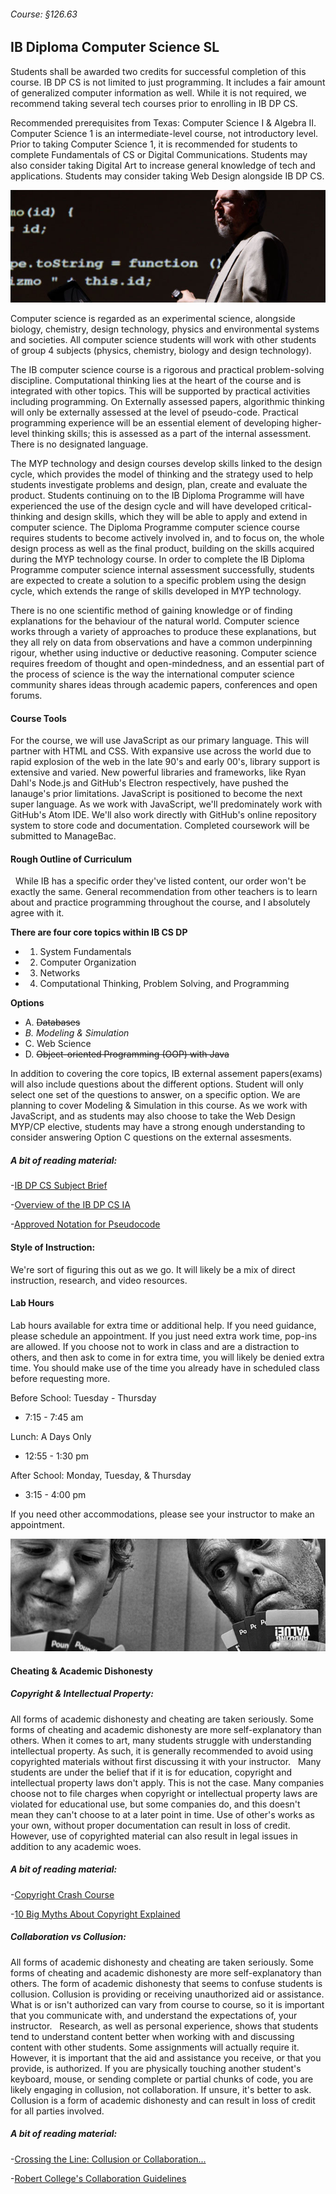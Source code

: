 ###### Course: §126.63

## IB Diploma Computer Science SL

Students shall be awarded two credits for successful completion of this course. IB DP CS is not limited to just programming. It includes a fair amount of generalized computer information as well. While it is not required, we recommend taking several tech courses prior to enrolling in IB DP CS. 

Recommended prerequisites from Texas: Computer Science I & Algebra II. Computer Science 1 is an intermediate-level course, not introductory level. Prior to taking Computer Science 1, it is recommended for students to complete Fundamentals of CS or Digital Communications. Students may also consider taking Digital Art to increase general knowledge of tech and applications. Students may consider taking Web Design alongside IB DP CS.

![alt text](./compsci-dp-cs.jpg "CC 2.0: Generic | Cropped  | Eric Miraglia")

Computer science is regarded as an experimental science, alongside biology, chemistry, design technology, physics and environmental systems and societies. All computer science students will work with other students of group 4 subjects (physics, chemistry, biology and design technology).

The IB computer science course is a rigorous and practical problem-solving discipline. Computational thinking lies at the heart of the course and is integrated with other topics. This will be supported by practical activities including programming. On Externally assessed papers, algorithmic thinking will only be externally assessed at the level of pseudo-code. Practical programming experience will be an essential element of developing higher-level thinking skills; this is assessed as a part of the internal assessment. There is no designated language.
 
The MYP technology and design courses develop skills linked to the design cycle, which provides the model of thinking and the strategy used to help students investigate problems and design, plan, create and evaluate the product. Students continuing on to the IB Diploma Programme will have experienced the use of the design cycle and will have developed critical-thinking and design skills, which they will be able to apply and extend in computer science. The Diploma Programme computer science course requires students to become actively involved in, and to focus on, the whole design process as well as the final product, building on the skills acquired during the MYP technology course. In order to complete the IB Diploma Programme computer science internal assessment successfully, students are expected to create a solution to a specific problem using the design cycle, which extends the range of skills developed in MYP technology.

There is no one scientific method of gaining knowledge or of finding explanations for the behaviour of the natural world. Computer science works through a variety of approaches to produce these explanations, but they all rely on data from observations and have a common underpinning rigour, whether using inductive or deductive reasoning. Computer science requires freedom of thought and open-mindedness, and an essential part of the process of science is the way the international computer science community shares ideas through academic papers, conferences and open forums.

#### Course Tools

For the course, we will use JavaScript as our primary language. This will partner with HTML and CSS. With expansive use across the world due to rapid explosion of the web in the late 90's and early 00's, library support is extensive and varied. New powerful libraries and frameworks, like Ryan Dahl's Node.js and GitHub's Electron respectively, have pushed the lanauge's prior limitations. JavaScript is positioned to become the next super language. As we work with JavaScript, we'll predominately work with GitHub's Atom IDE. We'll also work directly with GitHub's online repository system to store code and documentation. Completed coursework will be submitted to ManageBac. 

#### Rough Outline of Curriculum
 
While IB has a specific order they've listed content, our order won't be exactly the same. General recommendation from other teachers is to learn about and practice programming throughout the course, and I absolutely agree with it.
 
**There are four core topics within IB CS DP**
* 1. System Fundamentals
* 2. Computer Organization
* 3. Networks
* 4. Computational Thinking, Problem Solving, and Programming

**Options**
* A. ~~Databases~~
* *B. Modeling & Simulation*
* C. Web Science
* D. ~~Object-oriented Programming (OOP) with Java~~

In addition to covering the core topics, IB external assement papers(exams) will also include questions about the different options. Student will only select one set of the questions to answer, on a specific option. We are planning to cover Modeling & Simulation in this course. As we work with JavaScript, and as students may also choose to take the Web Design MYP/CP elective, students may have a strong enough understanding to consider answering Option C questions on the external assesments.

##### A bit of reading material:
-[IB DP CS Subject Brief](https://www.ibo.org/globalassets/publications/recognition/4_computersl.pdf)

-[Overview of the IB DP CS IA](http://ib.compscihub.net/internal-assessment/overview)

-[Approved Notation for Pseudocode](http://ib.compscihub.net/wp-content/uploads/2015/04/IB-Pseudocode-rules-more.pdf)
 
#### Style of Instruction:
We're sort of figuring this out as we go. It will likely be a mix of direct instruction, research, and video resources.

#### Lab Hours

Lab hours available for extra time or additional help. If you need guidance, please schedule an appointment. If you just need extra work time, pop-ins are allowed. If you choose not to work in class and are a distraction to others, and then ask to come in for extra time, you will likely be denied extra time. You should make use of the time you already have in scheduled class before requesting more.

Before School: Tuesday - Thursday
* 7:15 - 7:45 am

Lunch: A Days Only
* 12:55 - 1:30 pm

After School: Monday, Tuesday, & Thursday
* 3:15 - 4:00 pm

If you need other accommodations, please see your instructor to make an appointment.

![alt text](./cheating.jpg "CC 2.0: Generic | Cropped, Grey Scale, Selective Blur  |  Craig Sunter")

#### Cheating & Academic Dishonesty

##### Copyright & Intellectual Property:

All forms of academic dishonesty and cheating are taken seriously. Some forms of cheating and academic dishonesty are more self-explanatory than others. When it comes to art, many students struggle with understanding intellectual property. As such, it is generally recommended to avoid using copyrighted materials without first discussing it with your instructor.
 
Many students are under the belief that if it is for education, copyright and intellectual property laws don't apply. This is not the case. Many companies choose not to file charges when copyright or intellectual property laws are violated for educational use, but some companies do, and this doesn't mean they can't choose to at a later point in time. Use of other's works as your own, without proper documentation can result in loss of credit. However, use of copyrighted material can also result in legal issues in addition to any academic woes.
  
##### A bit of reading material:
-[Copyright Crash Course](http://guides.lib.utexas.edu/copyright)

-[10 Big Myths About Copyright Explained](https://www.templetons.com/brad/copymyths.html)

##### Collaboration vs Collusion:

All forms of academic dishonesty and cheating are taken seriously. Some forms of cheating and academic dishonesty are more self-explanatory than others. The form of academic dishonesty that seems to confuse students is collusion. Collusion is providing or receiving unauthorized aid or assistance. What is or isn't authorized can vary from course to course, so it is important that you communicate with, and understand the expectations of, your instructor.
 
Research, as well as personal experience, shows that students tend to understand content better when working with and discussing content with other students. Some assignments will actually require it. However, it is important that the aid and assistance you receive, or that you provide, is authorized. If you are physically touching another student's keyboard, mouse, or sending complete or partial chunks of code, you are likely engaging in collusion, not collaboration. If unsure, it's better to ask. Collusion is a form of academic dishonesty and can result in loss of credit for all parties involved.
  
##### A bit of reading material:
-[Crossing the Line: Collusion or Collaboration...](https://files.eric.ed.gov/fulltext/EJ1004398.pdf)

-[Robert College's Collaboration Guidelines](http://webportal.robcol.k12.tr/Academics/Academic-Honesty/CollaborationGuidelines/Pages/default.aspx)

